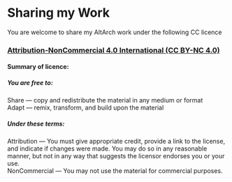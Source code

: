 # Sharing my Work

You are welcome to share my AltArch work under the following CC licence
### [Attribution-NonCommercial 4.0 International (CC BY-NC 4.0)](https://creativecommons.org/licenses/by-nc/4.0/legalcode)

#### Summary of licence:

##### You are free to:  
Share — copy and redistribute the material in any medium or format  
Adapt — remix, transform, and build upon the material

##### Under these terms:
Attribution — You must give appropriate credit, provide a link to the license, and indicate if changes were made. You may do so in any reasonable manner, but not in any way that suggests the licensor endorses you or your use.  
NonCommercial — You may not use the material for commercial purposes.
